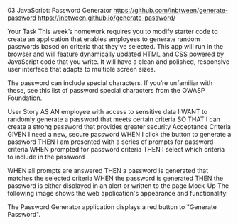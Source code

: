 03 JavaScript: Password Generator
https://github.com/inbtween/generate-password https://inbtween.github.io/generate-password/

Your Task
This week’s homework requires you to modify starter code to create an application that enables employees to generate random passwords based on criteria that they’ve selected. This app will run in the browser and will feature dynamically updated HTML and CSS powered by JavaScript code that you write. It will have a clean and polished, responsive user interface that adapts to multiple screen sizes.

The password can include special characters. If you’re unfamiliar with these, see this list of password special characters from the OWASP Foundation.

User Story
AS AN employee with access to sensitive data
I WANT to randomly generate a password that meets certain criteria
SO THAT I can create a strong password that provides greater security
Acceptance Criteria
GIVEN I need a new, secure password
WHEN I click the button to generate a password
THEN I am presented with a series of prompts for password criteria
WHEN prompted for password criteria
THEN I select which criteria to include in the password

<!-- WHEN prompted for the length of the password -->

<!-- THEN I choose a length of at least 8 characters and no more than 128 characters -->

<!-- WHEN prompted for character types to include in the password
THEN I choose lowercase, uppercase, numeric, and/or special characters -->

<!-- WHEN I answer each prompt
THEN my input should be validated and at least one character type should be selected -->

WHEN all prompts are answered
THEN a password is generated that matches the selected criteria
WHEN the password is generated
THEN the password is either displayed in an alert or written to the page
Mock-Up
The following image shows the web application's appearance and functionality:

The Password Generator application displays a red button to "Generate Password".
